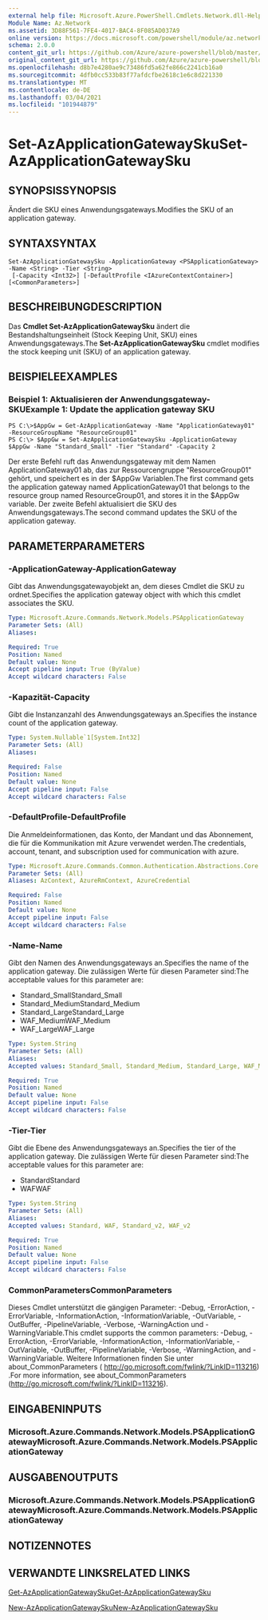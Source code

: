 ```yaml
---
external help file: Microsoft.Azure.PowerShell.Cmdlets.Network.dll-Help.xml
Module Name: Az.Network
ms.assetid: 3D88F561-7FE4-4017-BAC4-8F085AD037A9
online version: https://docs.microsoft.com/powershell/module/az.network/set-azapplicationgatewaysku
schema: 2.0.0
content_git_url: https://github.com/Azure/azure-powershell/blob/master/src/Network/Network/help/Set-AzApplicationGatewaySku.md
original_content_git_url: https://github.com/Azure/azure-powershell/blob/master/src/Network/Network/help/Set-AzApplicationGatewaySku.md
ms.openlocfilehash: d8b7e4280ae9c73486fd5a62fe866c2241cb16a0
ms.sourcegitcommit: 4dfb0cc533b83f77afdcfbe2618c1e6c8d221330
ms.translationtype: MT
ms.contentlocale: de-DE
ms.lasthandoff: 03/04/2021
ms.locfileid: "101944879"
---
```

# <span data-ttu-id="63ab6-101">Set-AzApplicationGatewaySku</span><span class="sxs-lookup"><span data-stu-id="63ab6-101">Set-AzApplicationGatewaySku</span></span>

## <span data-ttu-id="63ab6-102">SYNOPSIS</span><span class="sxs-lookup"><span data-stu-id="63ab6-102">SYNOPSIS</span></span>
<span data-ttu-id="63ab6-103">Ändert die SKU eines Anwendungsgateways.</span><span class="sxs-lookup"><span data-stu-id="63ab6-103">Modifies the SKU of an application gateway.</span></span>

## <span data-ttu-id="63ab6-104">SYNTAX</span><span class="sxs-lookup"><span data-stu-id="63ab6-104">SYNTAX</span></span>

```
Set-AzApplicationGatewaySku -ApplicationGateway <PSApplicationGateway> -Name <String> -Tier <String>
 [-Capacity <Int32>] [-DefaultProfile <IAzureContextContainer>] [<CommonParameters>]
```

## <span data-ttu-id="63ab6-105">BESCHREIBUNG</span><span class="sxs-lookup"><span data-stu-id="63ab6-105">DESCRIPTION</span></span>
<span data-ttu-id="63ab6-106">Das **Cmdlet Set-AzApplicationGatewaySku** ändert die Bestandshaltungseinheit (Stock Keeping Unit, SKU) eines Anwendungsgateways.</span><span class="sxs-lookup"><span data-stu-id="63ab6-106">The **Set-AzApplicationGatewaySku** cmdlet modifies the stock keeping unit (SKU) of an application gateway.</span></span>

## <span data-ttu-id="63ab6-107">BEISPIELE</span><span class="sxs-lookup"><span data-stu-id="63ab6-107">EXAMPLES</span></span>

### <span data-ttu-id="63ab6-108">Beispiel 1: Aktualisieren der Anwendungsgateway-SKU</span><span class="sxs-lookup"><span data-stu-id="63ab6-108">Example 1: Update the application gateway SKU</span></span>
```
PS C:\>$AppGw = Get-AzApplicationGateway -Name "ApplicationGateway01" -ResourceGroupName "ResourceGroup01"
PS C:\> $AppGw = Set-AzApplicationGatewaySku -ApplicationGateway $AppGw -Name "Standard_Small" -Tier "Standard" -Capacity 2
```

<span data-ttu-id="63ab6-109">Der erste Befehl ruft das Anwendungsgateway mit dem Namen ApplicationGateway01 ab, das zur Ressourcengruppe "ResourceGroup01" gehört, und speichert es in der $AppGw Variablen.</span><span class="sxs-lookup"><span data-stu-id="63ab6-109">The first command gets the application gateway named ApplicationGateway01 that belongs to the resource group named ResourceGroup01, and stores it in the $AppGw variable.</span></span>
<span data-ttu-id="63ab6-110">Der zweite Befehl aktualisiert die SKU des Anwendungsgateways.</span><span class="sxs-lookup"><span data-stu-id="63ab6-110">The second command updates the SKU of the application gateway.</span></span>

## <span data-ttu-id="63ab6-111">PARAMETER</span><span class="sxs-lookup"><span data-stu-id="63ab6-111">PARAMETERS</span></span>

### <span data-ttu-id="63ab6-112">-ApplicationGateway</span><span class="sxs-lookup"><span data-stu-id="63ab6-112">-ApplicationGateway</span></span>
<span data-ttu-id="63ab6-113">Gibt das Anwendungsgatewayobjekt an, dem dieses Cmdlet die SKU zu ordnet.</span><span class="sxs-lookup"><span data-stu-id="63ab6-113">Specifies the application gateway object with which this cmdlet associates the SKU.</span></span>

```yaml
Type: Microsoft.Azure.Commands.Network.Models.PSApplicationGateway
Parameter Sets: (All)
Aliases:

Required: True
Position: Named
Default value: None
Accept pipeline input: True (ByValue)
Accept wildcard characters: False
```

### <span data-ttu-id="63ab6-114">-Kapazität</span><span class="sxs-lookup"><span data-stu-id="63ab6-114">-Capacity</span></span>
<span data-ttu-id="63ab6-115">Gibt die Instanzanzahl des Anwendungsgateways an.</span><span class="sxs-lookup"><span data-stu-id="63ab6-115">Specifies the instance count of the application gateway.</span></span>

```yaml
Type: System.Nullable`1[System.Int32]
Parameter Sets: (All)
Aliases:

Required: False
Position: Named
Default value: None
Accept pipeline input: False
Accept wildcard characters: False
```

### <span data-ttu-id="63ab6-116">-DefaultProfile</span><span class="sxs-lookup"><span data-stu-id="63ab6-116">-DefaultProfile</span></span>
<span data-ttu-id="63ab6-117">Die Anmeldeinformationen, das Konto, der Mandant und das Abonnement, die für die Kommunikation mit Azure verwendet werden.</span><span class="sxs-lookup"><span data-stu-id="63ab6-117">The credentials, account, tenant, and subscription used for communication with azure.</span></span>

```yaml
Type: Microsoft.Azure.Commands.Common.Authentication.Abstractions.Core.IAzureContextContainer
Parameter Sets: (All)
Aliases: AzContext, AzureRmContext, AzureCredential

Required: False
Position: Named
Default value: None
Accept pipeline input: False
Accept wildcard characters: False
```

### <span data-ttu-id="63ab6-118">-Name</span><span class="sxs-lookup"><span data-stu-id="63ab6-118">-Name</span></span>
<span data-ttu-id="63ab6-119">Gibt den Namen des Anwendungsgateways an.</span><span class="sxs-lookup"><span data-stu-id="63ab6-119">Specifies the name of the application gateway.</span></span>
<span data-ttu-id="63ab6-120">Die zulässigen Werte für diesen Parameter sind:</span><span class="sxs-lookup"><span data-stu-id="63ab6-120">The acceptable values for this parameter are:</span></span>
- <span data-ttu-id="63ab6-121">Standard_Small</span><span class="sxs-lookup"><span data-stu-id="63ab6-121">Standard_Small</span></span>
- <span data-ttu-id="63ab6-122">Standard_Medium</span><span class="sxs-lookup"><span data-stu-id="63ab6-122">Standard_Medium</span></span>
- <span data-ttu-id="63ab6-123">Standard_Large</span><span class="sxs-lookup"><span data-stu-id="63ab6-123">Standard_Large</span></span>
- <span data-ttu-id="63ab6-124">WAF_Medium</span><span class="sxs-lookup"><span data-stu-id="63ab6-124">WAF_Medium</span></span>
- <span data-ttu-id="63ab6-125">WAF_Large</span><span class="sxs-lookup"><span data-stu-id="63ab6-125">WAF_Large</span></span>

```yaml
Type: System.String
Parameter Sets: (All)
Aliases:
Accepted values: Standard_Small, Standard_Medium, Standard_Large, WAF_Medium, WAF_Large, Standard_v2, WAF_v2

Required: True
Position: Named
Default value: None
Accept pipeline input: False
Accept wildcard characters: False
```

### <span data-ttu-id="63ab6-126">-Tier</span><span class="sxs-lookup"><span data-stu-id="63ab6-126">-Tier</span></span>
<span data-ttu-id="63ab6-127">Gibt die Ebene des Anwendungsgateways an.</span><span class="sxs-lookup"><span data-stu-id="63ab6-127">Specifies the tier of the application gateway.</span></span>
<span data-ttu-id="63ab6-128">Die zulässigen Werte für diesen Parameter sind:</span><span class="sxs-lookup"><span data-stu-id="63ab6-128">The acceptable values for this parameter are:</span></span>
- <span data-ttu-id="63ab6-129">Standard</span><span class="sxs-lookup"><span data-stu-id="63ab6-129">Standard</span></span>
- <span data-ttu-id="63ab6-130">WAF</span><span class="sxs-lookup"><span data-stu-id="63ab6-130">WAF</span></span>

```yaml
Type: System.String
Parameter Sets: (All)
Aliases:
Accepted values: Standard, WAF, Standard_v2, WAF_v2

Required: True
Position: Named
Default value: None
Accept pipeline input: False
Accept wildcard characters: False
```

### <span data-ttu-id="63ab6-131">CommonParameters</span><span class="sxs-lookup"><span data-stu-id="63ab6-131">CommonParameters</span></span>
<span data-ttu-id="63ab6-132">Dieses Cmdlet unterstützt die gängigen Parameter: -Debug, -ErrorAction, -ErrorVariable, -InformationAction, -InformationVariable, -OutVariable, -OutBuffer, -PipelineVariable, -Verbose, -WarningAction und -WarningVariable.</span><span class="sxs-lookup"><span data-stu-id="63ab6-132">This cmdlet supports the common parameters: -Debug, -ErrorAction, -ErrorVariable, -InformationAction, -InformationVariable, -OutVariable, -OutBuffer, -PipelineVariable, -Verbose, -WarningAction, and -WarningVariable.</span></span> <span data-ttu-id="63ab6-133">Weitere Informationen finden Sie unter about_CommonParameters ( http://go.microsoft.com/fwlink/?LinkID=113216) .</span><span class="sxs-lookup"><span data-stu-id="63ab6-133">For more information, see about_CommonParameters (http://go.microsoft.com/fwlink/?LinkID=113216).</span></span>

## <span data-ttu-id="63ab6-134">EINGABEN</span><span class="sxs-lookup"><span data-stu-id="63ab6-134">INPUTS</span></span>

### <span data-ttu-id="63ab6-135">Microsoft.Azure.Commands.Network.Models.PSApplicationGateway</span><span class="sxs-lookup"><span data-stu-id="63ab6-135">Microsoft.Azure.Commands.Network.Models.PSApplicationGateway</span></span>

## <span data-ttu-id="63ab6-136">AUSGABEN</span><span class="sxs-lookup"><span data-stu-id="63ab6-136">OUTPUTS</span></span>

### <span data-ttu-id="63ab6-137">Microsoft.Azure.Commands.Network.Models.PSApplicationGateway</span><span class="sxs-lookup"><span data-stu-id="63ab6-137">Microsoft.Azure.Commands.Network.Models.PSApplicationGateway</span></span>

## <span data-ttu-id="63ab6-138">NOTIZEN</span><span class="sxs-lookup"><span data-stu-id="63ab6-138">NOTES</span></span>

## <span data-ttu-id="63ab6-139">VERWANDTE LINKS</span><span class="sxs-lookup"><span data-stu-id="63ab6-139">RELATED LINKS</span></span>

[<span data-ttu-id="63ab6-140">Get-AzApplicationGatewaySku</span><span class="sxs-lookup"><span data-stu-id="63ab6-140">Get-AzApplicationGatewaySku</span></span>](./Get-AzApplicationGatewaySku.md)

[<span data-ttu-id="63ab6-141">New-AzApplicationGatewaySku</span><span class="sxs-lookup"><span data-stu-id="63ab6-141">New-AzApplicationGatewaySku</span></span>](./New-AzApplicationGatewaySku.md)


